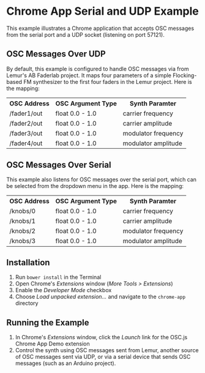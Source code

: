 # Chrome App Serial and UDP Example

This example illustrates a Chrome application that accepts OSC messages
from the serial port and a UDP socket (listening on port 57121).

## OSC Messages Over UDP
By default, this example is configured to handle OSC messages via from Lemur's AB Faderlab project.
It maps four parameters of a simple Flocking-based FM synthesizer to the first four
faders in the Lemur project. Here is the mapping:

<table>
    <tr>
        <th>OSC Address</th>
        <th>OSC Argument Type</th>
        <th>Synth Paramter</th>
    </tr>
    <tr>
        <td>/fader1/out</td>
        <td>float 0.0 - 1.0</td>
        <td>carrier frequency</td>
    <tr>
    <tr>
        <td>/fader2/out</td>
        <td>float 0.0 - 1.0</td>
        <td>carrier amplitude</td>
    <tr>
    <tr>
        <td>/fader3/out</td>
        <td>float 0.0 - 1.0</td>
        <td>modulator frequency</td>
    <tr>
    <tr>
        <td>/fader4/out</td>
        <td>float 0.0 - 1.0</td>
        <td>modulator amplitude</td>
    <tr>
</table>

## OSC Messages Over Serial
This example also listens for OSC messages over the serial port, which can be selected from the dropdown menu in the app. Here is the mapping:

<table>
    <tr>
        <th>OSC Address</th>
        <th>OSC Argument Type</th>
        <th>Synth Paramter</th>
    </tr>
    <tr>
        <td>/knobs/0</td>
        <td>float 0.0 - 1.0</td>
        <td>carrier frequency</td>
    <tr>
    <tr>
        <td>/knobs/1</td>
        <td>float 0.0 - 1.0</td>
        <td>carrier amplitude</td>
    <tr>
    <tr>
        <td>/knobs/2</td>
        <td>float 0.0 - 1.0</td>
        <td>modulator frequency</td>
    <tr>
    <tr>
        <td>/knobs/3</td>
        <td>float 0.0 - 1.0</td>
        <td>modulator amplitude</td>
    <tr>
</table>

## Installation

1. Run <code>bower install</code> in the Terminal
2. Open Chrome's _Extensions_ window (_More Tools > Extensions_)
3. Enable the _Developer Mode_ checkbox
4. Choose _Load unpacked extension..._ and navigate to the <code>chrome-app</code> directory

## Running the Example
1. In Chrome's _Extensions_ window, click the _Launch_ link for the OSC.js Chrome App Demo extension
2. Control the synth using OSC messages sent from Lemur, another source of OSC messages sent via UDP, or via a serial device that sends OSC messages (such as an Arduino project).
